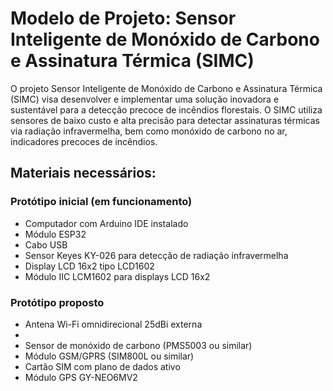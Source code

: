 # Modelo de Projeto: Sensor Inteligente de Monóxido de Carbono e Assinatura Térmica (SIMC)

O projeto Sensor Inteligente de Monóxido de Carbono e Assinatura Térmica (SIMC) visa desenvolver e implementar uma solução inovadora e sustentável para a detecção precoce de incêndios florestais. O SIMC utiliza sensores de baixo custo e alta precisão para detectar assinaturas térmicas via radiação infravermelha, bem como monóxido de carbono no ar, indicadores precoces de incêndios.

## Materiais necessários:

### Protótipo inicial (em funcionamento)
- Computador com Arduino IDE instalado
- Módulo ESP32
- Cabo USB
- Sensor Keyes KY-026 para detecção de radiação infravermelha
- Display LCD 16x2 tipo LCD1602
- Módulo IIC LCM1602 para displays LCD 16x2

### Protótipo proposto
- Antena Wi-Fi omnidirecional 25dBi externa
- 
- Sensor de monóxido de carbono (PMS5003 ou similar)
- Módulo GSM/GPRS (SIM800L ou similar)
- Cartão SIM com plano de dados ativo
- Módulo GPS GY-NEO6MV2
